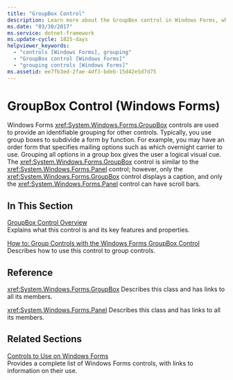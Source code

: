 ```yaml
---
title: "GroupBox Control"
description: Learn more about the GroupBox control in Windows Forms, which is used to provide an identifiable grouping for other controls.
ms.date: "03/30/2017"
ms.service: dotnet-framework
ms.update-cycle: 1825-days
helpviewer_keywords:
  - "controls [Windows Forms], grouping"
  - "GroupBox control [Windows Forms]"
  - "grouping controls [Windows Forms]"
ms.assetid: ee7fb3ed-2fae-4df3-bdeb-15d42e5d7d75
---
```

# GroupBox Control (Windows Forms)

Windows Forms <xref:System.Windows.Forms.GroupBox> controls are used to provide an identifiable grouping for other controls. Typically, you use group boxes to subdivide a form by function. For example, you may have an order form that specifies mailing options such as which overnight carrier to use. Grouping all options in a group box gives the user a logical visual cue. The <xref:System.Windows.Forms.GroupBox> control is similar to the <xref:System.Windows.Forms.Panel> control; however, only the <xref:System.Windows.Forms.GroupBox> control displays a caption, and only the <xref:System.Windows.Forms.Panel> control can have scroll bars.

## In This Section

[GroupBox Control Overview](groupbox-control-overview-windows-forms.md)\
Explains what this control is and its key features and properties.

[How to: Group Controls with the Windows Forms GroupBox Control](how-to-group-controls-with-the-windows-forms-groupbox-control.md)\
Describes how to use this control to group controls.

## Reference

<xref:System.Windows.Forms.GroupBox>
Describes this class and has links to all its members.

<xref:System.Windows.Forms.Panel>
Describes this class and has links to all its members.

## Related Sections

[Controls to Use on Windows Forms](controls-to-use-on-windows-forms.md)\
Provides a complete list of Windows Forms controls, with links to information on their use.
